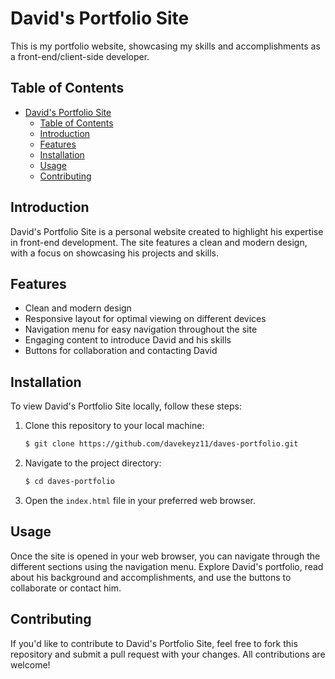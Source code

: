 # David's Portfolio Site

This is my portfolio website, showcasing my skills and accomplishments as a front-end/client-side developer.

## Table of Contents

- [David's Portfolio Site](#davids-portfolio-site)
  - [Table of Contents](#table-of-contents)
  - [Introduction](#introduction)
  - [Features](#features)
  - [Installation](#installation)
  - [Usage](#usage)
  - [Contributing](#contributing)

## Introduction

David's Portfolio Site is a personal website created to highlight his expertise in front-end development. The site features a clean and modern design, with a focus on showcasing his projects and skills.

## Features

- Clean and modern design
- Responsive layout for optimal viewing on different devices
- Navigation menu for easy navigation throughout the site
- Engaging content to introduce David and his skills
- Buttons for collaboration and contacting David

## Installation

To view David's Portfolio Site locally, follow these steps:

1. Clone this repository to your local machine:

    ```bash
    $ git clone https://github.com/davekeyz11/daves-portfolio.git
    ```

2. Navigate to the project directory:

    ```bash
    $ cd daves-portfolio
    ```

3. Open the `index.html` file in your preferred web browser.

## Usage

Once the site is opened in your web browser, you can navigate through the different sections using the navigation menu. Explore David's portfolio, read about his background and accomplishments, and use the buttons to collaborate or contact him.

## Contributing

If you'd like to contribute to David's Portfolio Site, feel free to fork this repository and submit a pull request with your changes. All contributions are welcome!

